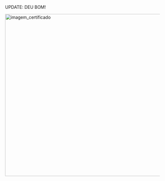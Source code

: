 UPDATE: DEU BOM!

<img width="526" alt="imagem_certificado" src="https://github.com/user-attachments/assets/1881ad2e-355e-4e1c-994b-27d989ac02cb" />
